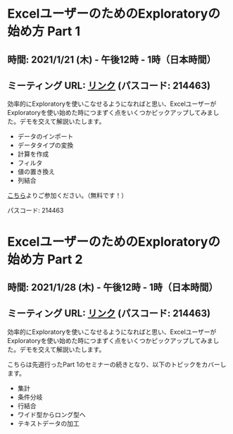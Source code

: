 # ExcelユーザーのためのExploratoryの始め方 Part 1
## 時間: 2021/1/21 (木) - 午後12時 - 1時（日本時間）
## ミーティング URL: [リンク](https://us02web.zoom.us/j/331585134?pwd=VGVyeXBRWjFMT2hESFdhSU45Z2d0dz09) (パスコード: 214463)

効率的にExploratoryを使いこなせるようになればと思い、ExcelユーザーがExploratoryを使い始めた時につまずく点をいくつかピックアップしてみました。デモを交えて解説いたします。

- データのインポート
- データタイプの変換
- 計算を作成
- フィルタ
- 値の置き換え
- 列結合

[こちら](https://us02web.zoom.us/j/331585134?pwd=VGVyeXBRWjFMT2hESFdhSU45Z2d0dz09)よりご参加ください。（無料です！）

パスコード: 214463

# ExcelユーザーのためのExploratoryの始め方 Part 2
## 時間: 2021/1/28 (木) - 午後12時 - 1時（日本時間）
## ミーティング URL: [リンク](https://us02web.zoom.us/j/331585134?pwd=VGVyeXBRWjFMT2hESFdhSU45Z2d0dz09) (パスコード: 214463)

効率的にExploratoryを使いこなせるようになればと思い、ExcelユーザーがExploratoryを使い始めた時につまずく点をいくつかピックアップしてみました。デモを交えて解説いたします。

こちらは先週行ったPart 1のセミナーの続きとなり、以下のトピックをカバーします。

- 集計
- 条件分岐
- 行結合
- ワイド型からロング型へ
- テキストデータの加工
